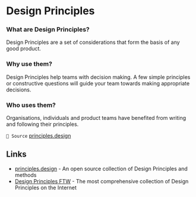 # Design Principles

### What are Design Principles?

Design Principles are a set of considerations that form the basis of any good product.

### Why use them?

Design Principles help teams with decision making. A few simple principles or constructive questions will guide your team towards making appropriate decisions.

### Who uses them?

Organisations, individuals and product teams have benefited from writing and following their principles.

`📑 Source` [principles.design](https://principles.design/#what-are-design-principles)

## Links

* [principles.design](https://principles.design) - An open source collection of Design Principles and methods
* [Design Principles FTW](https://www.designprinciplesftw.com) - The most comprehensive collection of Design Principles on the Internet

